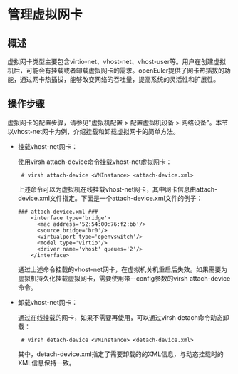 # 管理虚拟网卡<a name="ZH-CN_TOPIC_0188739462"></a>

## 概述<a name="section103605514326"></a>

虚拟网卡类型主要包含virtio-net、vhost-net、vhost-user等。用户在创建虚拟机后，可能会有挂载或者卸载虚拟网卡的需求。openEuler提供了网卡热插拔的功能，通过网卡热插拔，能够改变网络的吞吐量，提高系统的灵活性和扩展性。

## 操作步骤<a name="section12620617143216"></a>

虚拟网卡的配置步骤，请参见"虚拟机配置 > 配置虚拟机设备 > 网络设备"。本节以vhost-net网卡为例，介绍挂载和卸载虚拟网卡的简单方法。

-   挂载vhost-net网卡：

    使用virsh attach-device命令挂载vhost-net虚拟网卡：

    ```
     # virsh attach-device <VMInstance> <attach-device.xml>
    ```

    上述命令可以为虚拟机在线挂载vhost-net网卡，其中网卡信息由attach-device.xml文件指定。下面是一个attach-device.xml文件的例子：

    ```
    ### attach-device.xml ###
        <interface type='bridge'>
          <mac address='52:54:00:76:f2:bb'/>
          <source bridge='br0'/>
          <virtualport type='openvswitch'/>
          <model type='virtio'/>
          <driver name='vhost' queues='2'/>
        </interface>
    ```

    通过上述命令挂载的vhost-net网卡，在虚拟机关机重启后失效。如果需要为虚拟机持久化挂载虚拟网卡，需要使用带--config参数的virsh attach-device命令。

-   卸载vhost-net网卡：

    通过在线挂载的网卡，如果不需要再使用，可以通过virsh detach命令动态卸载：

    ```
     # virsh detach-device <VMInstance> <detach-device.xml>
    ```

    其中，detach-device.xml指定了需要卸载的的XML信息，与动态挂载时的XML信息保持一致。


